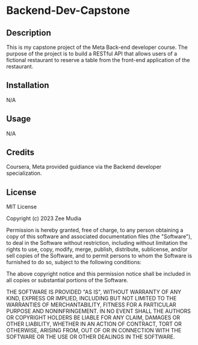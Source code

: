 # Backend-Dev-Capstone

## Description
 
This is my capstone project of the Meta Back-end developer course. The purpose of the project is to build a RESTful API that allows users of a fictional restaurant to reserve a table from the front-end application of the restaurant.



## Installation

N/A

## Usage

N/A

## Credits

Coursera, Meta provided guidiance via the Backend developer specialization.

## License

MIT License

Copyright (c) 2023 Zee Mudia

Permission is hereby granted, free of charge, to any person obtaining a copy
of this software and associated documentation files (the "Software"), to deal
in the Software without restriction, including without limitation the rights
to use, copy, modify, merge, publish, distribute, sublicense, and/or sell
copies of the Software, and to permit persons to whom the Software is
furnished to do so, subject to the following conditions:

The above copyright notice and this permission notice shall be included in all
copies or substantial portions of the Software.

THE SOFTWARE IS PROVIDED "AS IS", WITHOUT WARRANTY OF ANY KIND, EXPRESS OR
IMPLIED, INCLUDING BUT NOT LIMITED TO THE WARRANTIES OF MERCHANTABILITY,
FITNESS FOR A PARTICULAR PURPOSE AND NONINFRINGEMENT. IN NO EVENT SHALL THE
AUTHORS OR COPYRIGHT HOLDERS BE LIABLE FOR ANY CLAIM, DAMAGES OR OTHER
LIABILITY, WHETHER IN AN ACTION OF CONTRACT, TORT OR OTHERWISE, ARISING FROM,
OUT OF OR IN CONNECTION WITH THE SOFTWARE OR THE USE OR OTHER DEALINGS IN THE
SOFTWARE.